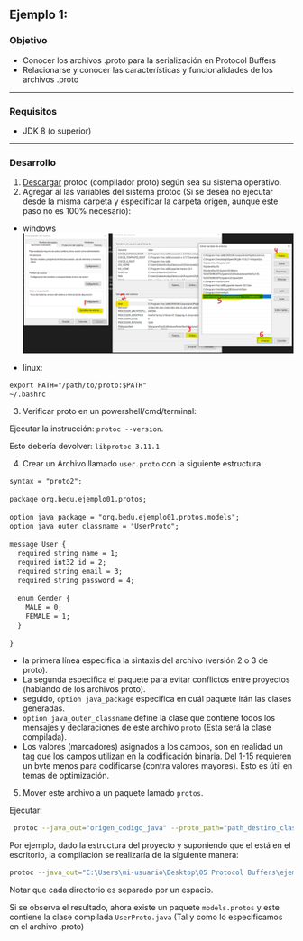 ## Ejemplo 1: 

### Objetivo
- Conocer los archivos .proto para la serialización en Protocol Buffers
- Relacionarse y conocer las características y funcionalidades de los archivos .proto
---

### Requisitos
- JDK 8 (o superior)
---

### Desarrollo
1. [Descargar](https://github.com/protocolbuffers/protobuf/releases/tag/v3.11.1) protoc (compilador proto) según sea su sistema operativo.
2. Agregar al las variables del sistema protoc (Si se desea no ejecutar desde la misma carpeta y especificar la carpeta origen, aunque este paso no es 100% necesario):

* windows
![Agregar variable de sistema](img/agregar_variable.png)

* linux:
```
export PATH="/path/to/proto:$PATH"
~/.bashrc
```

3. Verificar proto en un powershell/cmd/terminal:

Ejecutar la instrucción: `protoc --version`. 

Esto debería devolver: `libprotoc 3.11.1`

4. Crear un Archivo llamado `user.proto` con la siguiente estructura:

```
syntax = "proto2";

package org.bedu.ejemplo01.protos;

option java_package = "org.bedu.ejemplo01.protos.models";
option java_outer_classname = "UserProto";

message User {
  required string name = 1;
  required int32 id = 2;
  required string email = 3;
  required string password = 4;

  enum Gender {
    MALE = 0;
    FEMALE = 1;
  }
    
}
```

* la primera línea especifica la sintaxis del archivo (versión 2 o 3 de proto).
* La segunda especifica el paquete para evitar conflictos entre proyectos (hablando de los archivos proto).
* seguido, `option java_package` especifica en cuál paquete irán las clases generadas.
* `option java_outer_classname` define la clase que contiene todos los mensajes y declaraciones de este archivo `proto` (Esta será la clase compilada).
* Los valores (marcadores) asignados a los campos, son en realidad un tag que los campos utilizan en la codificación binaria. Del 1-15 requieren un byte menos para codificarse (contra valores mayores). Esto es útil en temas de optimización.

5. Mover este archivo a un paquete lamado `protos`.

Ejecutar:

```bash
 protoc --java_out="origen_codigo_java" --proto_path="path_destino_clases_generadas" 'path_de_archivo.proto'
```

Por ejemplo, dado la estructura del proyecto y suponiendo que el está en el escritorio, la compilación se realizaría de la siguiente manera:

```bash
protoc --java_out="C:\Users\mi-usuario\Desktop\05 Protocol Buffers\ejemplo01\ejemplo01\src\main\java" --proto_path="C:\Users\mi-usuario\Desktop\05 Protocol Buffers\ejemplo01\ejemplo01\src\main\java" 'C:\Users\mi-usuario\Desktop\05 Protocol Buffers\ejemplo01\ejemplo01\src\main\java\org\bedu\ejemplo01\protos\user.proto'
```

Notar que cada directorio es separado por un espacio.

Si se observa el resultado, ahora existe un paquete `models.protos` y este contiene la clase compilada `UserProto.java` (Tal y como lo especificamos en el archivo .proto)
